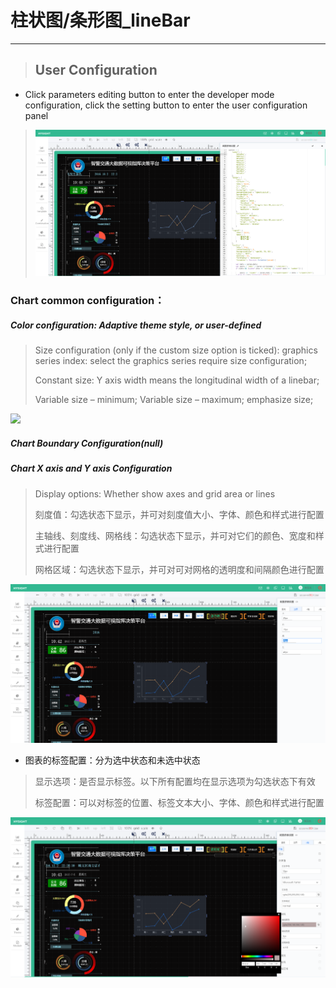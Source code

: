 # 柱状图/条形图\_lineBar

---

> ## User Configuration

* Click parameters editing button to enter the developer mode configuration, click the setting button to enter the user configuration panel

> ![](/assets/lineBar01.png)

### Chart common configuration：

##### Color configuration: Adaptive theme style, or user-defined

> Size configuration \(only if the custom size option is ticked\): graphics series index: select the graphics series require size configuration;
>
> Constant size: Y axis width means the longitudinal width of a linebar;
>
> Variable size – minimum; Variable size – maximum; emphasize size;

![](/assets/lineBar02.jpg)

##### Chart Boundary Configuration\(null\)

##### 

##### Chart X axis and Y axis Configuration

> Display options: Whether show axes and grid area or lines
>
> 刻度值：勾选状态下显示，并可对刻度值大小、字体、颜色和样式进行配置
>
> 主轴线、刻度线、网格线：勾选状态下显示，并可对它们的颜色、宽度和样式进行配置
>
> 网格区域：勾选状态下显示，并可对可对网格的透明度和间隔颜色进行配置

![](/assets/lineBar03.png)

* 图表的标签配置：分为选中状态和未选中状态

> 显示选项：是否显示标签。以下所有配置均在显示选项为勾选状态下有效
>
> 标签配置：可以对标签的位置、标签文本大小、字体、颜色和样式进行配置

![](/assets/lineBar04.png)

